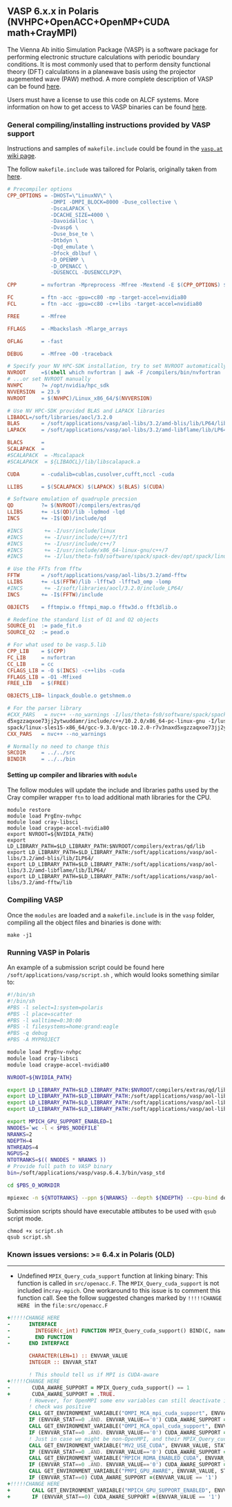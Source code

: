 
## VASP 6.x.x in Polaris (NVHPC+OpenACC+OpenMP+CUDA math+CrayMPI)

The Vienna Ab initio Simulation Package (VASP) is a software package for performing electronic structure calculations with periodic boundary conditions. It is most commonly used that to perform density functional theory (DFT) calculations in a planewave basis using the projector augemented wave (PAW) method. A more complete description of VASP can be found [here](https://www.vasp.at).

Users must have a license to use this code on ALCF systems. More information on how to get access to VASP binaries can be found [here](
https://docs.alcf.anl.gov/theta/applications-and-libraries/applications/vasp/).

### General compiling/installing instructions provided by VASP support 
Instructions and samples of `makefile.include` could be found in the [`vasp.at` wiki page](https://www.vasp.at/wiki/index.php/Makefile.include#NVIDIA_HPC-SDK_for_CPU_and_GPU).

The follow `makefile.include` was tailored for Polaris, originally taken from [here](https://www.vasp.at/wiki/index.php/Makefile.include.nvhpc_omp_acc).

```makefile
# Precompiler options
CPP_OPTIONS = -DHOST=\"LinuxNV\" \
              -DMPI -DMPI_BLOCK=8000 -Duse_collective \
              -DscaLAPACK \
              -DCACHE_SIZE=4000 \
              -Davoidalloc \
              -Dvasp6 \
              -Duse_bse_te \
              -Dtbdyn \
              -Dqd_emulate \
              -Dfock_dblbuf \
              -D_OPENMP \
              -D_OPENACC \
              -DUSENCCL -DUSENCCLP2P\

CPP        = nvfortran -Mpreprocess -Mfree -Mextend -E $(CPP_OPTIONS) $*$(FUFFIX)  > $*$(SUFFIX)

FC         = ftn -acc -gpu=cc80 -mp -target-accel=nvidia80
FCL        = ftn -acc -gpu=cc80 -c++libs -target-accel=nvidia80

FREE       = -Mfree

FFLAGS     = -Mbackslash -Mlarge_arrays

OFLAG      = -fast

DEBUG      = -Mfree -O0 -traceback

# Specify your NV HPC-SDK installation, try to set NVROOT automatically
NVROOT     =$(shell which nvfortran | awk -F /compilers/bin/nvfortran '{ print $$1 }')
# ...or set NVROOT manually
NVHPC      ?= /opt/nvidia/hpc_sdk
NVVERSION  = 23.9
NVROOT     = $(NVHPC)/Linux_x86_64/$(NVVERSION)

# Use NV HPC-SDK provided BLAS and LAPACK libraries
LIBAOCL=/soft/libraries/aocl/3.2.0
BLAS       = /soft/applications/vasp/aol-libs/3.2/amd-blis/lib/LP64/libblis-mt.a
LAPACK     = /soft/applications/vasp/aol-libs/3.2/amd-libflame/lib/LP64/libflame.a

BLACS      =
SCALAPACK  =
#SCALAPACK  = -Mscalapack
#SCALAPACK  = ${LIBAOCL}/lib/libscalapack.a

CUDA       = -cudalib=cublas,cusolver,cufft,nccl -cuda

LLIBS      = $(SCALAPACK) $(LAPACK) $(BLAS) $(CUDA)

# Software emulation of quadruple precsion
QD         ?= $(NVROOT)/compilers/extras/qd
LLIBS      += -L$(QD)/lib -lqdmod -lqd
INCS       += -I$(QD)/include/qd

#INCS       += -I/usr/include/linux
#INCS       += -I/usr/include/c++/7/tr1
#INCS       += -I/usr/include/c++/7
#INCS       += -I/usr/include/x86_64-linux-gnu/c++/7
#INCS       += -I/lus/theta-fs0/software/spack/spack-dev/opt/spack/linux-sles15-x86_64/gcc-9.3.0/gcc-10.2.0-r7v3naxd5xgzzaqxoe73jj2ytwuddamr/lib/gcc/x86_64-pc-linux-gnu/10.2.0/include/

# Use the FFTs from fftw
FFTW       = /soft/applications/vasp/aol-libs/3.2/amd-fftw
LLIBS      += -L$(FFTW)/lib -lfftw3 -lfftw3_omp -lomp
#INCS       += -I/soft/libraries/aocl/3.2.0/include_LP64/
INCS       += -I$(FFTW)/include

OBJECTS    = fftmpiw.o fftmpi_map.o fftw3d.o fft3dlib.o

# Redefine the standard list of O1 and O2 objects
SOURCE_O1  := pade_fit.o
SOURCE_O2  := pead.o

# For what used to be vasp.5.lib
CPP_LIB    = $(CPP)
FC_LIB     = nvfortran
CC_LIB     = cc
CFLAGS_LIB = -O $(INCS) -c++libs -cuda
FFLAGS_LIB = -O1 -Mfixed
FREE_LIB   = $(FREE)

OBJECTS_LIB= linpack_double.o getshmem.o

# For the parser library
#CXX_PARS   = nvc++ --no_warnings -I/lus/theta-fs0/software/spack/spack-dev/opt/spack/linux-sles15-x86_64/gcc-9.3.0/gcc-10.2.0-r7v3naxd5xgzzaqxoe73jj2ytwuddamr/include/c++/10.2.0/ -I/lus/theta-fs0/software/spack/spack-dev/opt/spack/linux-sles15-x86_64/gcc-9.3.0/gcc-10.2.0-r7v3nax
d5xgzzaqxoe73jj2ytwuddamr/include/c++/10.2.0/x86_64-pc-linux-gnu -I/lus/theta-fs0/software/spack/spack-dev/opt/spack/linux-sles15-x86_64/gcc-9.3.0/gcc-10.2.0-r7v3naxd5xgzzaqxoe73jj2ytwuddamr/lib/gcc/x86_64-pc-linux-gnu/10.2.0/include -I/lus/theta-fs0/software/spack/spack-dev/opt/
spack/linux-sles15-x86_64/gcc-9.3.0/gcc-10.2.0-r7v3naxd5xgzzaqxoe73jj2ytwuddamr/lib/gcc/x86_64-pc-linux-gnu/10.2.0/include-fixed/
CXX_PARS   = nvc++ --no_warnings

# Normally no need to change this
SRCDIR     = ../../src
BINDIR     = ../../bin
```

#### Setting up compiler and libraries with `module`

The follow modules will update the include and libraries paths used by the Cray compiler wrapper `ftn` to load additional math libraries for the CPU.

```
module restore
module load PrgEnv-nvhpc
module load cray-libsci
module load craype-accel-nvidia80
export NVROOT=${NVIDIA_PATH}
export LD_LIBRARY_PATH=$LD_LIBRARY_PATH:$NVROOT/compilers/extras/qd/lib
export LD_LIBRARY_PATH=$LD_LIBRARY_PATH:/soft/applications/vasp/aol-libs/3.2/amd-blis/lib/ILP64/
export LD_LIBRARY_PATH=$LD_LIBRARY_PATH:/soft/applications/vasp/aol-libs/3.2/amd-libflame/lib/ILP64/
export LD_LIBRARY_PATH=$LD_LIBRARY_PATH:/soft/applications/vasp/aol-libs/3.2/amd-fftw/lib

```

### Compiling VASP
Once the `modules` are loaded and a `makefile.include` is in the `vasp` folder, compiling all the object files and binaries is done with:

``` 
make -j1
```

### Running VASP in Polaris

An example of a submission script could be found here ` /soft/applications/vasp/script.sh` , which would looks something similar to:


``` example-script.sh
#!/bin/sh
#!/bin/sh
#PBS -l select=1:system=polaris
#PBS -l place=scatter
#PBS -l walltime=0:30:00
#PBS -l filesystems=home:grand:eagle
#PBS -q debug
#PBS -A MYPROJECT

module load PrgEnv-nvhpc
module load cray-libsci
module load craype-accel-nvidia80

NVROOT=${NVIDIA_PATH}

export LD_LIBRARY_PATH=$LD_LIBRARY_PATH:$NVROOT/compilers/extras/qd/lib
export LD_LIBRARY_PATH=$LD_LIBRARY_PATH:/soft/applications/vasp/aol-libs/3.2/amd-blis/lib/ILP64/
export LD_LIBRARY_PATH=$LD_LIBRARY_PATH:/soft/applications/vasp/aol-libs/3.2/amd-libflame/lib/ILP64/
export LD_LIBRARY_PATH=$LD_LIBRARY_PATH:/soft/applications/vasp/aol-libs/3.2/amd-fftw/lib

export MPICH_GPU_SUPPORT_ENABLED=1
NNODES=`wc -l < $PBS_NODEFILE`
NRANKS=2
NDEPTH=4
NTHREADS=4
NGPUS=2
NTOTRANKS=$(( NNODES * NRANKS ))
# Provide full path to VASP binary
bin=/soft/applications/vasp/vasp.6.4.3/bin/vasp_std

cd $PBS_O_WORKDIR

mpiexec -n ${NTOTRANKS} --ppn ${NRANKS} --depth ${NDEPTH} --cpu-bind depth --env OMP_NUM_THREADS=${NTHREADS} $bin
```

Submission scripts should have executable attibutes to be used with `qsub` script mode.

```
chmod +x script.sh
qsub script.sh
```

### Known issues versions: >= 6.4.x in Polaris (OLD)
---

* Undefined `MPIX_Query_cuda_support` function at linking binary: This function is called in `src/openacc.F`. The  `MPIX_Query_cuda_support` is not included in`cray-mpich`. One workaround to this
issue is to comment this function call.
See the follow suggested changes marked by `!!!!!CHANGE HERE ` in the `file:src/openacc.F`

```fortran
+!!!!!CHANGE HERE 
-      INTERFACE
-        INTEGER(c_int) FUNCTION MPIX_Query_cuda_support() BIND(C, name="MPIX_Query_cuda_support")
-        END FUNCTION
-      END INTERFACE

       CHARACTER(LEN=1) :: ENVVAR_VALUE
       INTEGER :: ENVVAR_STAT

       ! This should tell us if MPI is CUDA-aware
+!!!!!CHANGE HERE 
-       CUDA_AWARE_SUPPORT = MPIX_Query_cuda_support() == 1
+       CUDA_AWARE_SUPPORT = .TRUE.
       ! However, for OpenMPI some env variables can still deactivate it even though the previous
       ! check was positive
       CALL GET_ENVIRONMENT_VARIABLE("OMPI_MCA_mpi_cuda_support", ENVVAR_VALUE, STATUS=ENVVAR_STAT)
       IF (ENVVAR_STAT==0 .AND. ENVVAR_VALUE=='0') CUDA_AWARE_SUPPORT = .FALSE.
       CALL GET_ENVIRONMENT_VARIABLE("OMPI_MCA_opal_cuda_support", ENVVAR_VALUE, STATUS=ENVVAR_STAT)
       IF (ENVVAR_STAT==0 .AND. ENVVAR_VALUE=='0') CUDA_AWARE_SUPPORT = .FALSE.
       ! Just in case we might be non-OpenMPI, and their MPIX_Query_cuda_support behaves similarly
       CALL GET_ENVIRONMENT_VARIABLE("MV2_USE_CUDA", ENVVAR_VALUE, STATUS=ENVVAR_STAT)
       IF (ENVVAR_STAT==0 .AND. ENVVAR_VALUE=='0') CUDA_AWARE_SUPPORT = .FALSE.
       CALL GET_ENVIRONMENT_VARIABLE("MPICH_RDMA_ENABLED_CUDA", ENVVAR_VALUE, STATUS=ENVVAR_STAT)
       IF (ENVVAR_STAT==0 .AND. ENVVAR_VALUE=='0') CUDA_AWARE_SUPPORT = .FALSE.
       CALL GET_ENVIRONMENT_VARIABLE("PMPI_GPU_AWARE", ENVVAR_VALUE, STATUS=ENVVAR_STAT)
       IF (ENVVAR_STAT==0) CUDA_AWARE_SUPPORT =(ENVVAR_VALUE == '1')
+!!!!!CHANGE HERE 
+       CALL GET_ENVIRONMENT_VARIABLE("MPICH_GPU_SUPPORT_ENABLED", ENVVAR_VALUE, STATUS=ENVVAR_STAT)
+       IF (ENVVAR_STAT==0) CUDA_AWARE_SUPPORT =(ENVVAR_VALUE == '1')
```

